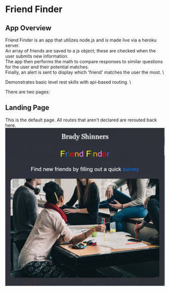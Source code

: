 # Friend Finder

## App Overview
Friend Finder is an app that utilizes node.js and is made live via a heroku server. \
An array of friends are saved to a js object; these are checked when the user submits new information. \
The app then performs the math to compare responses to similar questions for the user and their potential matches. \
Finally, an alert is sent to display which 'friend' matches the user the most. \

Demonstrates basic level rest skills with api-based routing. \

There are two pages:

## Landing Page
This is the default page. All routes that aren't declared are rerouted back here. \
![Project Options](https://github.com/bshin19/friender/blob/master/assets/images/home.PNG)